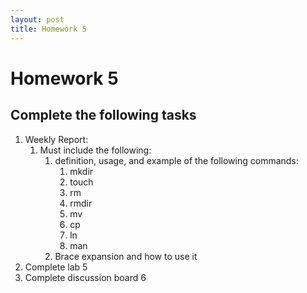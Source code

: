 ```yaml
---
layout: post
title: Homework 5
---
```

# Homework 5

## Complete the following tasks
1. Weekly Report:
   1. Must include the following:
      1. definition, usage, and example of the following commands:
         1. mkdir
         2. touch
         3. rm
         4. rmdir
         5. mv
         6. cp
         7. ln
         8. man
      2. Brace expansion and how to use it
2. Complete lab 5
3. Complete discussion board 6